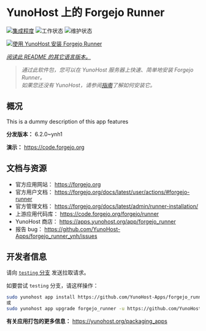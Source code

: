<!--
注意：此 README 由 <https://github.com/YunoHost/apps/tree/master/tools/readme_generator> 自动生成
请勿手动编辑。
-->

# YunoHost 上的 Forgejo Runner

[![集成程度](https://apps.yunohost.org/badge/integration/forgejo_runner)](https://ci-apps.yunohost.org/ci/apps/forgejo_runner/)
![工作状态](https://apps.yunohost.org/badge/state/forgejo_runner)
![维护状态](https://apps.yunohost.org/badge/maintained/forgejo_runner)

[![使用 YunoHost 安装 Forgejo Runner](https://install-app.yunohost.org/install-with-yunohost.svg)](https://install-app.yunohost.org/?app=forgejo_runner)

*[阅读此 README 的其它语言版本。](./ALL_README.md)*

> *通过此软件包，您可以在 YunoHost 服务器上快速、简单地安装 Forgejo Runner。*  
> *如果您还没有 YunoHost，请参阅[指南](https://yunohost.org/install)了解如何安装它。*

## 概况

This is a dummy description of this app features

**分发版本：** 6.2.0~ynh1

**演示：** <https://code.forgejo.org>
## 文档与资源

- 官方应用网站： <https://forgejo.org>
- 官方用户文档： <https://forgejo.org/docs/latest/user/actions/#forgejo-runner>
- 官方管理文档： <https://forgejo.org/docs/latest/admin/runner-installation/>
- 上游应用代码库： <https://code.forgejo.org/forgejo/runner>
- YunoHost 商店： <https://apps.yunohost.org/app/forgejo_runner>
- 报告 bug： <https://github.com/YunoHost-Apps/forgejo_runner_ynh/issues>

## 开发者信息

请向 [`testing` 分支](https://github.com/YunoHost-Apps/forgejo_runner_ynh/tree/testing) 发送拉取请求。

如要尝试 `testing` 分支，请这样操作：

```bash
sudo yunohost app install https://github.com/YunoHost-Apps/forgejo_runner_ynh/tree/testing --debug
或
sudo yunohost app upgrade forgejo_runner -u https://github.com/YunoHost-Apps/forgejo_runner_ynh/tree/testing --debug
```

**有关应用打包的更多信息：** <https://yunohost.org/packaging_apps>
